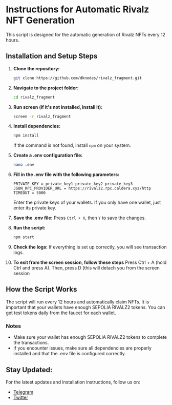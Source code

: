 # Instructions for Automatic Rivalz NFT Generation

This script is designed for the automatic generation of Rivalz NFTs every 12 hours.

## Installation and Setup Steps

1. **Clone the repository:**
    ```bash
    git clone https://github.com/dknodes/rivalz_fragment.git
    ```

2. **Navigate to the project folder:**
    ```bash
    cd rivalz_fragment
    ```

3. **Run screen (if it's not installed, install it):**
    ```bash
    screen -r rivalz_fragment
    ```

4. **Install dependencies:**
    ```bash
    npm install
    ```
    If the command is not found, install `npm` on your system.

5. **Create a .env configuration file:**
    ```bash
    nano .env
    ```

6. **Fill in the .env file with the following parameters:**
    ```plaintext
    PRIVATE_KEY = private_key1 private_key2 private_key3
    JSON_RPC_PROVIDER_URL = https://rivalz2.rpc.caldera.xyz/http
    TIMEOUT = 5000
    ```
    Enter the private keys of your wallets. If you only have one wallet, just enter its private key.

7. **Save the .env file:**
    Press `Ctrl + X`, then `Y` to save the changes.

8. **Run the script:**
    ```bash
    npm start
    ```

9. **Check the logs:**
    If everything is set up correctly, you will see transaction logs.

10. **To exit from the screen session, follow these steps**
    Press Ctrl + A (hold Ctrl and press A).
    Then, press D (this will detach you from the screen session

## How the Script Works

The script will run every 12 hours and automatically claim NFTs. It is important that your wallets have enough SEPOLIA RIVALZ2 tokens. You can get test tokens daily from the faucet for each wallet.

### Notes
- Make sure your wallet has enough SEPOLIA RIVALZ2 tokens to complete the transactions.
- If you encounter issues, make sure all dependencies are properly installed and that the .env file is configured correctly.

## Stay Updated:

For the latest updates and installation instructions, follow us on:
- [Telegram](https://t.me/dknodes)
- [Twitter](https://twitter.com/dknodes)
